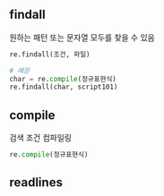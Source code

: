## findall
원하는 패턴 또는 문자열 모두를 찾을 수 있음
```python
re.findall(조건, 파일)
```
```python
# 예문
char = re.compile(정규표현식)
re.findall(char, script101)
```

## compile
검색 조건 컴파일링
```python
re.compile(정규표현식)
```

## readlines
